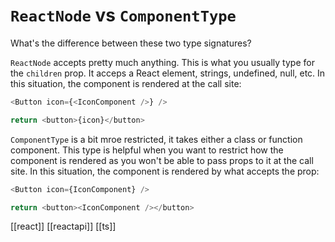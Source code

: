 # `ReactNode` vs `ComponentType`

What's the difference between these two type signatures?

`ReactNode` accepts pretty much anything. This is what you usually type for the `children` prop. It acceps a React element, strings, undefined, null, etc. In this situation, the component is rendered at the call site:

```javascript
<Button icon={<IconComponent />} />

return <button>{icon}</button>
```

`ComponentType` is a bit mroe restricted, it takes either a class or function component. This type is helpful when you want to restrict how the component is rendered as you won't be able to pass props to it at the call site. In this situation, the component is rendered by what accepts the prop:

```javascript
<Button icon={IconComponent} />

return <button><IconComponent /></button>
```

[[react]]
[[reactapi]]
[[ts]]